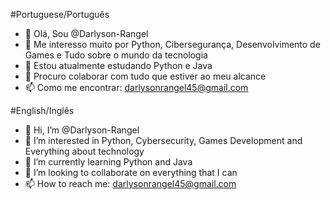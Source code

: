 #Portuguese/Português

- 👋 Olá, Sou @Darlyson-Rangel
- 👀 Me interesso muito por Python, Cibersegurança, Desenvolvimento de Games e
  Tudo sobre o mundo da tecnologia
- 🌱 Estou atualmente estudando Python e Java
- 💞 Procuro colaborar com tudo que estiver ao meu alcance
- 📫 Como me encontrar: darlysonrangel45@gmail.com

#English/Inglês

- 👋 Hi, I’m @Darlyson-Rangel
- 👀 I’m interested in Python, Cybersecurity, Games Development and
  Everything about technology
- 🌱 I’m currently learning Python and Java
- 💞️ I’m looking to collaborate on everything that I can
- 📫 How to reach me: darlysonrangel45@gmail.com

<!---
Darlyson-Rangel/Darlyson-Rangel is a ✨ special ✨ repository because its `README.md` (this file) appears on your GitHub profile.
You can click the Preview link to take a look at your changes.
--->
